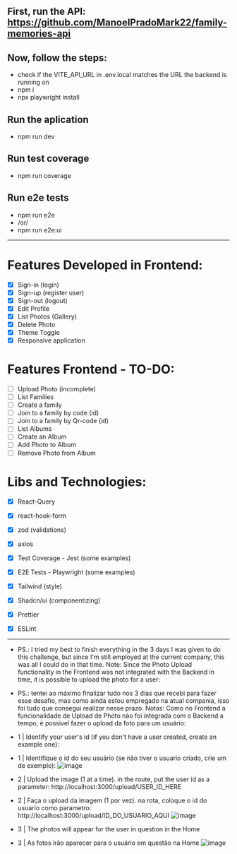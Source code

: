 ## First, run the API: https://github.com/ManoelPradoMark22/family-memories-api

## Now, follow the steps:

- check if the VITE_API_URL in .env.local matches the URL the backend is running on
- npm i
- npx playwright install

## Run the aplication
- npm run dev

## Run test coverage
- npm run coverage

## Run e2e tests
- npm run e2e
- /or/
- npm run e2e:ui

---

# Features Developed in Frontend:

- [x] Sign-in (login)
- [x] Sign-up (register user)
- [x] Sign-out (logout)
- [x] Edit Profile
- [x] List Photos (Gallery)
- [x] Delete Photo
- [x] Theme Toggle
- [x] Responsive application

# Features Frontend - TO-DO:

- [ ] Upload Photo (incomplete)
- [ ] List Families
- [ ] Create a family
- [ ] Join to a family by code (id)
- [ ] Join to a family by Qr-code (id)
- [ ] List Albums
- [ ] Create an Album
- [ ] Add Photo to Album
- [ ] Remove Photo from Album

# Libs and Technologies:

- [x] React-Query
- [x] react-hook-form
- [x] zod (validations)
- [x] axios
- [x] Test Coverage - Jest (some examples)
- [x] E2E Tests - Playwright (some examples)

- [x] Tailwind (style)
- [x] Shadcn/ui (componentizing)

- [x] Prettier
- [x] ESLint

---

- PS.: I tried my best to finish everything in the 3 days I was given to do this challenge, but since I'm still employed at the current company, this was all I could do in that time.
Note: Since the Photo Upload functionality in the Frontend was not integrated with the Backend in time, it is possible to upload the photo for a user:
- PS.: tentei ao máximo finalizar tudo nos 3 dias que recebi para fazer esse desafio, mas como ainda estou empregado na atual compania, isso foi tudo que consegui realizar nesse prazo.
Notas: Como no Frontend a funcionalidade de Upload de Photo não foi integrada com o Backend a tempo, é possivel fazer o upload da foto para um usuário:

- 1 | Identify your user's id (if you don't have a user created, create an example one):
- 1 | Identifique o id do seu usuário (se não tiver o usuario criado, crie um de exemplo):
![image](https://github.com/user-attachments/assets/64a9f7e3-6899-45c8-a97a-b4607238359c)
- 2 | Upload the image (1 at a time). in the route, put the user id as a parameter: http://localhost:3000/upload/USER_ID_HERE
- 2 | Faça o upload da imagem (1 por vez). na rota, coloque o id do usuario como parametro: http://localhost:3000/upload/ID_DO_USUARIO_AQUI
![image](https://github.com/user-attachments/assets/ac0902af-0307-45ee-bb42-6ab615dc441d)
- 3 | The photos will appear for the user in question in the Home
- 3 | As fotos irão aparecer para o usuário em questão na Home
![image](https://github.com/user-attachments/assets/0b255fa8-57a1-406e-b09f-c3346b3ea424)
